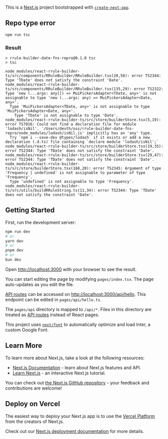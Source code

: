 This is a [Next.js](https://nextjs.org/) project bootstrapped with [`create-next-app`](https://github.com/vercel/next.js/tree/canary/packages/create-next-app).

## Repo type error

```bash
npm run tsc
```

### Result

```
> rrule-builder-date-fns-repro@0.1.0 tsc
> tsc

node_modules/react-rrule-builder-ts/src/components/RRuleBuilder/RRuleBuilder.tsx(20,58): error TS2344: Type 'TDate' does not satisfy the constraint 'Date'.
node_modules/react-rrule-builder-ts/src/components/RRuleBuilder/RRuleBuilder.tsx(135,29): error TS2322: Type 'new (...args: any[]) => MuiPickersAdapter<TDate, any>' is not assignable to type 'new (...args: any) => MuiPickersAdapter<Date, any>'.
  Type 'MuiPickersAdapter<TDate, any>' is not assignable to type 'MuiPickersAdapter<Date, any>'.
    Type 'TDate' is not assignable to type 'Date'.
node_modules/react-rrule-builder-ts/src/store/builderStore.tsx(5,19): error TS7016: Could not find a declaration file for module 'lodash/isNil'. '/Users/devth/oss/rrule-builder-date-fns-repro/node_modules/lodash/isNil.js' implicitly has an 'any' type.
  Try `npm i --save-dev @types/lodash` if it exists or add a new declaration (.d.ts) file containing `declare module 'lodash/isNil';`
node_modules/react-rrule-builder-ts/src/store/builderStore.tsx(19,35): error TS2344: Type 'TDate' does not satisfy the constraint 'Date'.
node_modules/react-rrule-builder-ts/src/store/builderStore.tsx(29,47): error TS2344: Type 'TDate' does not satisfy the constraint 'Date'.
node_modules/react-rrule-builder-ts/src/store/builderStore.tsx(168,20): error TS2345: Argument of type 'Frequency | undefined' is not assignable to parameter of type 'Frequency'.
  Type 'undefined' is not assignable to type 'Frequency'.
node_modules/react-rrule-builder-ts/src/utils/buildRRuleString.ts(11,34): error TS2344: Type 'TDate' does not satisfy the constraint 'Date'.
```

## Getting Started

First, run the development server:

```bash
npm run dev
# or
yarn dev
# or
pnpm dev
# or
bun dev
```

Open [http://localhost:3000](http://localhost:3000) with your browser to see the result.

You can start editing the page by modifying `pages/index.tsx`. The page auto-updates as you edit the file.

[API routes](https://nextjs.org/docs/api-routes/introduction) can be accessed on [http://localhost:3000/api/hello](http://localhost:3000/api/hello). This endpoint can be edited in `pages/api/hello.ts`.

The `pages/api` directory is mapped to `/api/*`. Files in this directory are treated as [API routes](https://nextjs.org/docs/api-routes/introduction) instead of React pages.

This project uses [`next/font`](https://nextjs.org/docs/basic-features/font-optimization) to automatically optimize and load Inter, a custom Google Font.

## Learn More

To learn more about Next.js, take a look at the following resources:

- [Next.js Documentation](https://nextjs.org/docs) - learn about Next.js features and API.
- [Learn Next.js](https://nextjs.org/learn) - an interactive Next.js tutorial.

You can check out [the Next.js GitHub repository](https://github.com/vercel/next.js/) - your feedback and contributions are welcome!

## Deploy on Vercel

The easiest way to deploy your Next.js app is to use the [Vercel Platform](https://vercel.com/new?utm_medium=default-template&filter=next.js&utm_source=create-next-app&utm_campaign=create-next-app-readme) from the creators of Next.js.

Check out our [Next.js deployment documentation](https://nextjs.org/docs/deployment) for more details.
